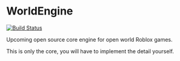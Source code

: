 # WorldEngine
[![Build Status](https://travis-ci.com/roblox-aurora/WorldEngine.svg?branch=master)](https://travis-ci.com/roblox-aurora/WorldEngine)

Upcoming open source core engine for open world Roblox games.

This is only the core, you will have to implement the detail yourself.
